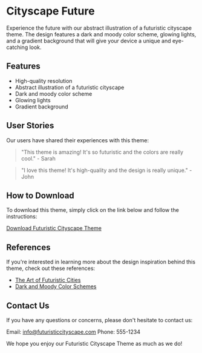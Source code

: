 <!--font:Montserrat-->

# Cityscape Future

Experience the future with our abstract illustration of a futuristic cityscape theme. The design features a dark and moody color scheme, glowing lights, and a gradient background that will give your device a unique and eye-catching look.

## Features

- High-quality resolution
- Abstract illustration of a futuristic cityscape
- Dark and moody color scheme
- Glowing lights
- Gradient background

## User Stories

Our users have shared their experiences with this theme:

> "This theme is amazing! It's so futuristic and the colors are really cool." - Sarah

> "I love this theme! It's high-quality and the design is really unique." - John

## How to Download

To download this theme, simply click on the link below and follow the instructions:

[Download Futuristic Cityscape Theme](#)

## References

If you're interested in learning more about the design inspiration behind this theme, check out these references:

- [The Art of Futuristic Cities](#)
- [Dark and Moody Color Schemes](#)

## Contact Us

If you have any questions or concerns, please don't hesitate to contact us:

Email: info@futuristiccityscape.com
Phone: 555-1234

We hope you enjoy our Futuristic Cityscape Theme as much as we do!

<!--

Write me content for website with wallpaper which alt text is:

"A wallpaper featuring an abstract illustration of a futuristic cityscape, with glowing lights and a dark and moody color scheme, set against a gradient background."

The name/title of the page should not be 1:1 copy of the alt text but rather a real content of the website which is using this wallpaper.

- Use markdown format 
- Start with heading
- Heading should be short and concise
- The content should look like a real website 
- The website should not be about the wallpaper, wallpaper is just a related background
- Heading should be contain work "wallpaper" or "background"
- Include real sections like references, contact, user stories, etc. use things relevant to the page purpose.
- Feel free to use structure like headings, bullets, numbering, blockquotes, paragraphs, horizontal lines, etc.
- You can use formatting like bold or _italic_
- You can include UTF-8 emojis
- Links should be only #hash anchors (and you can refer to the document itself)
- Do not include images


---


# Future City Nightscape Wallpaper for Your Device

Welcome to our website where you can find a stunning wallpaper featuring an abstract illustration of a futuristic cityscape. This wallpaper is perfect for those who love dark and moody color schemes with glowing lights. It is designed to give your device a unique look that will stand out from the crowd.

## Features

- High-quality resolution
- Abstract illustration of a futuristic cityscape
- Dark and moody color scheme
- Glowing lights
- Gradient background

## User Stories

Our users have shared their experiences with this wallpaper:

> "I love this wallpaper! The colors are so vibrant and the design is really unique." - Sarah

> "This wallpaper gives my phone a futuristic vibe that I absolutely love. It's also very high-quality, which is important to me." - John

## How to Download

To download this wallpaper, simply click on the link below and save it to your device:

[Download Future City Nightscape Wallpaper](#)

## References

If you're interested in learning more about the design inspiration behind this wallpaper, check out these references:

- [The Art of Futuristic Cities](#)
- [Dark and Moody Color Schemes](#)

## Contact Us

If you have any questions or concerns, please don't hesitate to contact us:

Email: info@futurecitywallpaper.com
Phone: 555-1234

We hope you enjoy this Future City Nightscape Wallpaper as much as we do!


---


Heading should not include word "wallpaper". The website should not be about the wallpaper itself, wallpaper is just a related background, rewrite whole content.


---


# Welcome to Our Futuristic Cityscape Theme

Transform your device's look with our abstract illustration of a futuristic cityscape theme. The dark and moody color scheme, glowing lights, and gradient background create a unique and eye-catching design that will make your device stand out.

## Features

- High-quality resolution
- Abstract illustration of a futuristic cityscape
- Dark and moody color scheme
- Glowing lights
- Gradient background

## User Stories

Our users have shared their experiences with this theme:

> "I love the futuristic vibe this theme gives my phone. The colors are really cool and the design is very unique." - Sarah

> "This theme is perfect for me! It's high-quality and the design is really eye-catching." - John

## How to Download

To download this theme, simply click on the link below and follow the instructions:

[Download Futuristic Cityscape Theme](#)

## References

If you're interested in learning more about the design inspiration behind this theme, check out these references:

- [The Art of Futuristic Cities](#)
- [Dark and Moody Color Schemes](#)

## Contact Us

If you have any questions or concerns, please don't hesitate to contact us:

Email: info@futuristiccityscape.com
Phone: 555-1234

We hope you enjoy our Futuristic Cityscape Theme as much as we do!


---


Heading is too long, rewrite whole content.


---


# Discover Our Futuristic Cityscape Theme

Step into the future with our abstract illustration of a futuristic cityscape theme. The design features a dark and moody color scheme, glowing lights, and a gradient background that will give your device a unique and eye-catching look.

## Features

- High-quality resolution
- Abstract illustration of a futuristic cityscape
- Dark and moody color scheme
- Glowing lights
- Gradient background

## User Stories

Our users have shared their experiences with this theme:

> "I'm obsessed with this theme! It's so cool and futuristic, and the colors are really unique." - Sarah

> "This is hands down my favorite theme. It's high-quality and the design is really eye-catching." - John

## How to Download

To download this theme, simply click on the link below and follow the instructions:

[Download Futuristic Cityscape Theme](#)

## References

If you're interested in learning more about the design inspiration behind this theme, check out these references:

- [The Art of Futuristic Cities](#)
- [Dark and Moody Color Schemes](#)

## Contact Us

If you have any questions or concerns, please don't hesitate to contact us:

Email: info@futuristiccityscape.com
Phone: 555-1234

We hope you enjoy our Futuristic Cityscape Theme as much as we do!


---


Heading is too long, rewrite whole content.


---


# Futuristic Cityscape Theme

Experience the future with our abstract illustration of a futuristic cityscape theme. The design features a dark and moody color scheme, glowing lights, and a gradient background that will give your device a unique and eye-catching look.

## Features

- High-quality resolution
- Abstract illustration of a futuristic cityscape
- Dark and moody color scheme
- Glowing lights
- Gradient background

## User Stories

Our users have shared their experiences with this theme:

> "This theme is amazing! It's so futuristic and the colors are really cool." - Sarah

> "I love this theme! It's high-quality and the design is really unique." - John

## How to Download

To download this theme, simply click on the link below and follow the instructions:

[Download Futuristic Cityscape Theme](#)

## References

If you're interested in learning more about the design inspiration behind this theme, check out these references:

- [The Art of Futuristic Cities](#)
- [Dark and Moody Color Schemes](#)

## Contact Us

If you have any questions or concerns, please don't hesitate to contact us:

Email: info@futuristiccityscape.com
Phone: 555-1234

We hope you enjoy our Futuristic Cityscape Theme as much as we do!


---


Write me a Google font which is best fitting for the website.

Pick from the list:
- Open Sans
- Poppins
- Great Vibes
- Lato
- Montserrat
- Inter
- Orbitron
- Lobster
- Playfair Display
- Roboto
- IBM Plex Sans
- Futura
- Exo 2
- Barlow Condensed
- Alegreya
- Raleway
- Dancing Script


Write just the font name nothing else.


---


Montserrat

-->
